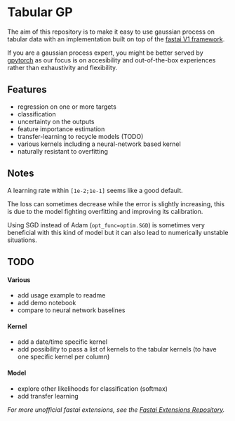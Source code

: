 # Tabular GP

The aim of this repository is to make it easy to use gaussian process on tabular data with an implementation built on top of the [fastai V1 framework](https://docs.fast.ai/).

If you are a gaussian process expert, you might be better served by [gpytorch](https://gpytorch.ai/) as our focus is on accesibility and out-of-the-box experiences rather than exhaustivity and flexibility.

## Features

- regression on one or more targets
- classification
- uncertainty on the outputs
- feature importance estimation
- transfer-learning to recycle models (TODO)
- various kernels including a neural-network based kernel
- naturally resistant to overfitting

## Notes

A learning rate within  `[1e-2;1e-1]` seems like a good default.

The loss can sometimes decrease while the error is slightly increasing, this is due to the model fighting overfitting and improving its calibration.

Using SGD instead of Adam (`opt_func=optim.SGD`) is sometimes very beneficial with this kind of model but it can also lead to numerically unstable situations.

## TODO

#### Various

- add usage example to readme
- add demo notebook
- compare to neural network baselines

#### Kernel

- add a date/time specific kernel
- add possibility to pass a list of kernels to the tabular kernels (to have one specific kernel per column)

#### Model

- explore other likelihoods for classification (softmax)
- add transfer learning

*For more unofficial fastai extensions, see the [Fastai Extensions Repository](https://github.com/nestordemeure/fastai-extensions-repository).*